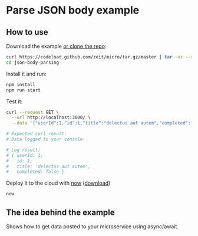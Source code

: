 
# Parse JSON body example

## How to use

Download the example [or clone the repo](https://github.com/zeit/micro):

```bash
curl https://codeload.github.com/zeit/micro/tar.gz/master | tar -xz --strip=2 micro-master/examples/json-body-parsing
cd json-body-parsing
```

Install it and run:

```bash
npm install
npm run start
```

Test it:
```bash
curl --request GET \
  --url http://localhost:3000/ \
  --data '{"userId":1,"id":1,"title":"delectus aut autem","completed":false}'

# Expected curl result:
# Data logged to your console

# Log result:
# { userId: 1,
#   id: 1,
#   title: 'delectus aut autem',
#   completed: false }
```

Deploy it to the cloud with [now](https://zeit.co/now) ([download](https://zeit.co/download))

```bash
now
```

## The idea behind the example

Shows how to get data posted to your microservice using async/await.
